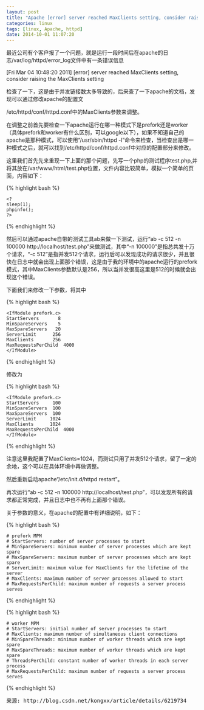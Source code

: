 ```yaml
---
layout: post
title: "Apache [error] server reached MaxClients setting, consider raising the MaxClients setting问题及解决办法 "
categories: linux
tags: [linux, Apache, httpd]
date: 2014-10-01 11:07:20
---
```


最近公司有个客户报了一个问题，就是运行一段时间后在apache的日志/var/log/httpd/error_log文件中有一条错误信息

[Fri Mar 04 10:48:20 2011] [error] server reached MaxClients setting, consider raising the MaxClients setting

检查了一下，这是由于并发链接数太多导致的，后来查了一下apache的文档，发现可以通过修改apache的配置文

/etc/httpd/conf/httpd.conf中的MaxClients参数来调整。

在调整之前首先要检查一下apache运行在哪一种模式下是prefork还是worker（具体prefork和worker有什么区别，可以google以下），如果不知道自己的apache是那种模式，可以使用“/usr/sbin/httpd -l”命令来检查，当检查出是哪一种模式之后，就可以找到/etc/httpd/conf/httpd.conf中对应的配置部分来修改。

这里我们首先先来重现一下上面的那个问题，先写一个php的测试程序test.php,并将其放在/var/www/html/test.php位置，文件内容比较简单，模拟一个简单的页面，内容如下：

{% highlight bash %}

    <?  
    sleep(1);  
    phpinfo();  
    ?>  
{% endhighlight %}

 

然后可以通过apache自带的测试工具ab来做一下测试，运行“ab -c 512 -n 100000  http://localhost/test.php”来做测试，其中“-n 100000”是指总共发十万个请求，“-c 512”是指并发512个请求，运行后可以发现成功的请求很少，并且很快在日志中就会出现上面那个错误，这是由于我的环境中的apache运行的prefork模式，其中MaxClients参数默认是256，所以当并发很高这里是512的时候就会出现这个错误。

下面我们来修改一下参数，将其中

{% highlight bash %}

    <IfModule prefork.c>  
    StartServers       8  
    MinSpareServers    5  
    MaxSpareServers   20  
    ServerLimit      256  
    MaxClients       256  
    MaxRequestsPerChild  4000  
    </IfModule>  
{% endhighlight %}

 

修改为

{% highlight bash %}

    <IfModule prefork.c>  
    StartServers     100  
    MinSpareServers  100  
    MaxSpareServers  100  
    ServerLimit     1024  
    MaxClients      1024  
    MaxRequestsPerChild  4000  
    </IfModule>  
{% endhighlight %}

 

注意这里我配置了MaxClients=1024，而测试只用了并发512个请求，留了一定的余地，这个可以在具体环境中再做调整。

然后重新启动apache“/etc/init.d/httpd restart”。

再次运行“ab -c 512 -n 100000  http://localhost/test.php”，可以发现所有的请求都正常完成，并且日志中也不再有上面那个错误。

 

 

关于参数的意义，在apache的配置中有详细说明，如下：

{% highlight bash %}

    # prefork MPM  
    # StartServers: number of server processes to start  
    # MinSpareServers: minimum number of server processes which are kept spare  
    # MaxSpareServers: maximum number of server processes which are kept spare  
    # ServerLimit: maximum value for MaxClients for the lifetime of the server  
    # MaxClients: maximum number of server processes allowed to start  
    # MaxRequestsPerChild: maximum number of requests a server process serves  
{% endhighlight %}

 

 

{% highlight bash %}

    # worker MPM  
    # StartServers: initial number of server processes to start  
    # MaxClients: maximum number of simultaneous client connections  
    # MinSpareThreads: minimum number of worker threads which are kept spare  
    # MaxSpareThreads: maximum number of worker threads which are kept spare  
    # ThreadsPerChild: constant number of worker threads in each server process  
    # MaxRequestsPerChild: maximum number of requests a server process serves  
{% endhighlight %}

 

 

 

<pre>
来源: http://blog.csdn.net/kongxx/article/details/6219734
</pre>
